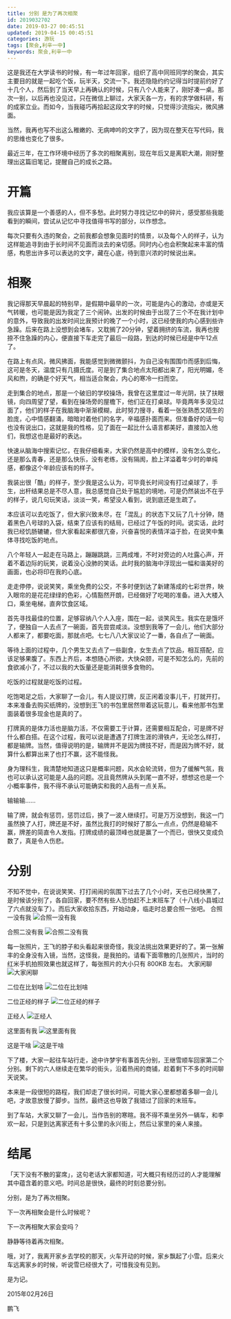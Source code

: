 ```yaml
---
title: 分别 是为了再次相聚
id: 2019032702
date: 2019-03-27 00:45:51
updated: 2019-04-15 00:45:51
categories: 游玩
tags: [聚会,利辛一中]
keywords: 聚会,利辛一中
---
```



这是我还在大学读书的时候，有一年过年回家，组织了高中同班同学的聚会，其实主要目的就是一起吃个饭，玩半天，交流一下。我还隐隐约约记得当时提前约好了十几个人，然后到了当天早上再确认的时候，只有八个人能来了，刚好凑一桌。那次一别，以后再也没见过，只在微信上聊过，大家天各一方，有的求学做科研，有的成家立业。而如今，当我碰巧再拾起这段文字的时候，只觉得沙流指尖，微风拂面。

当然，我再也写不出这么稚嫩的、无病呻吟的文字了，因为现在整天在写代码，我的思维也变化了很多。

最近三年，在工作环境中经历了多次的相聚离别，现在年后又是离职大潮，刚好整理出这篇旧笔记，提醒自己的成长之路。


<!-- more -->


# 开篇


我应该算是一个善感的人，但不多愁。此时努力寻找记忆中的碎片，感受那些我能看到的瞬间，尝试从记忆中寻找值得书写的部分，以作想念。

每次只要有久违的聚会，之前我都会想象见面时的情景，以及每个人的样子，认为这样能追寻到由于长时间不见面而淡去的亲切感。同时内心也会积聚起来丰富的情感，构思出许多可以表达的文字，藏在心底，待到意兴浓的时候说出来。


# 相聚


我记得那天早晨起的特别早，是假期中最早的一次，可能是内心的激动，亦或是天气转暖，也可能是因为我定了三个闹钟。出发的时候由于出现了三个不在我计划中的意外，导致我的出发时间比我预计的晚了一个小时，这已经使我的内心感到些许急躁。后来在路上没想到会堵车，又耽搁了20分钟，望着拥挤的车流，我再也按捺不住急躁的内心，便直接下车走完了最后一段路，到达的时候已经是中午12点了。

在路上有点风，微风拂面，我能感觉到微微颤抖，为自己没有围围巾而感到后悔，这可是冬天，温度只有几摄氏度。可是到了集合地点太阳都出来了，阳光明媚，冬风和煦，的确是个好天气，相当适合聚会，内心的寒冷一扫而空。

走到集合的地点，那是一个破旧的学校操场，我曾在这里度过一年光阴，扶了扶眼镜，向四周望了望，看到在操场旁的屋檐下，他们正在打桌球。毕竟两年多没见过面了，他们的样子在我脑海中渐渐模糊，此时努力搜寻，看着一张张熟悉又陌生的脸庞，心中情感翻涌，暗暗对着他们的名字，辛福感扑面而来。但准备好的话一句也没有说出口，这就是我的性格，见了面在一起比什么语言都美好，直接加入他们，我想这也是最好的表达。

快速从脑海中搜索记忆，在我仔细看来，大家仍然是高中的模样，没有怎么变化，还是那么青春，还是那么快乐，没有老练，没有隔阂，脸上洋溢着年少时的单纯感，都像这个年龄应该有的样子。

我装出很「酷」的样子，至少我是这么认为，可毕竟长时间没有打过桌球了，手生，出杆结果总是不尽人意，我总感觉自己处于尴尬的境地，可是仍然装出不在乎的样子，说几句玩笑话，淡淡一笑，希望没人看到，说到底还是生疏了。

本应该可以去吃饭了，但大家兴致未尽，在「混乱」的状态下又玩了几十分钟，随着黑色八号球的入袋，结束了应该有的结局，已经过了午饭的时间。说实话，此时我已经饥肠辘辘，但大家看起来都很亢奋，兴奋喜悦的表情洋溢于脸，在说笑中集体寻找吃饭的地点。

八个年轻人一起走在马路上，蹦蹦跳跳，三两成堆，不时对旁边的人吐露心声，开着不着边际的玩笑，说着没心没肺的笑话。此时我的脑海中浮现出一幅和谐美好的画面，也必将印在我的心底。

走走停停，说说笑笑，乘坐免费的公交，不多时便到达了新建落成的七彩世界，映入眼帘的是花花绿绿的色彩，心情豁然开朗，已经做好了吃喝的准备。进入大楼入口，乘坐电梯，直奔饮食区域。

首先寻找最佳的位置，足够容纳八个人入座，围在一起，谈笑风生。我实在是饿坏了，便独自一人去点了一碗面，首先尝尝咸淡。没想到我等了一会儿，他们大部分人都来了，都要吃面，那就点吧。七七八八大家议论了一番，各自点了一碗面。

等待上面的过程中，几个男生又去点了一些副食，女生去点了饮品，相互搭配，应该足够果腹了。东西上齐后，本想随心所欲，大快朵颐，可是不知怎么的，先前的食欲减小了，不过以我的大饭量还是能消耗很多食物的。

吃饭的过程就是吃饭的过程。

吃饱喝足之后，大家聊了一会儿，有人提议打牌，反正闲着没事儿干，打就开打。本来准备去购买纸牌的，没想到王飞的书包里居然带着这玩意儿，看来他那书包里面装着很多现金也是真的了。

打牌真的是体力活也是脑力活，不仅需要工于计算，还需要相互配合，可是牌不好什么都白搭。在这个过程，我可以说是遭遇了打牌生涯的滑铁卢，无论怎么样打，都是输牌。当然，值得说明的是，输牌并不是因为牌技不好，而是因为牌不好，就算什么都算出来了也打不赢，这不能怪我。

身为理科生，我清楚地知道这只是概率问题，风水会轮流转，但为了缓解气氛，我也可以承认这可能是人品的问题。况且竟然牌从头到尾一直不好，想想这也是一个小概率事件，我不得不承认可能确实和我的人品有一点关系。

输输输……

输了牌，就会有惩罚，惩罚过后，换了一波人继续打。可是万万没想到，我这一门虽然换了人打，牌还是不好，虽然比我打的时候好了那么一点点，仍然是稳输不赢，牌差的简直令人发指。打牌成绩的最顶峰也就是赢了一个而已，很快又变成负数了，真是令人伤悲。


# 分别


不知不觉中，在说说笑笑、打打闹闹的氛围下过去了几个小时，天也已经快黑了，是时候该分别了，各自回家，要不然有些人恐怕赶不上末班车了（十八线小县城过了六点就没车了）。而后大家收拾东西，开始动身，临走时总要合照一张吧。
合照一没有我
![合照一没有我](https://ws1.sinaimg.cn/large/b7f2e3a3gy1g22nqcm23mj22kg1g0qrf.jpg "合照一没有我")

合照二没有我
![合照二没有我](https://ws1.sinaimg.cn/large/b7f2e3a3gy1g22nq6tdiuj22kg1g0e39.jpg "合照二没有我")

每一张照片，王飞的脖子和头看起来很奇怪，我没法挑出效果更好的了。第一张解丰的全身没有入镜，当然，这怪我，是我拍的。请看下面零散的几张照片，当时的红米手机拍照效果也就这样了，每张照片的大小只有 800KB 左右。
大家闲聊
![大家闲聊](https://ws1.sinaimg.cn/large/b7f2e3a3gy1g22nqg2uudj22kg1g01gn.jpg "大家闲聊")

二位在比划啥
![二位在比划啥](https://ws1.sinaimg.cn/large/b7f2e3a3gy1g22nqk8fcij22kg1g0e5h.jpg "二位在比划啥")

二位正经的样子
![二位正经的样子](https://ws1.sinaimg.cn/large/b7f2e3a3gy1g22nqnctgmj21g02kgav7.jpg "二位正经的样子")

正经人
![正经人](https://ws1.sinaimg.cn/large/b7f2e3a3gy1g22nrb50u6j22kg1g0qrd.jpg "正经人")

这里面有我
![这里面有我](https://ws1.sinaimg.cn/large/b7f2e3a3gy1g22nqqosy6j22kg1g0nlw.jpg "这里面有我")

这是干啥
![这是干啥](https://ws1.sinaimg.cn/large/b7f2e3a3gy1g22nreufvtj21g02kgnl7.jpg "这是干啥")

下了楼，大家一起往车站行走，途中许梦宇有事首先分别，王继雪顺车回家第二个分别。剩下的六人继续走在繁华的街头，沿着热闹的商铺，趁着剩下不多的时间聊天说笑。

本来是一段很短的路程，我们却走了很长时间，可能大家心里都想着多聊一会儿吧，才故意放慢了脚步。当然，最终这也导致了我错过了回家的末班车。

到了车站，大家又聊了一会儿，当作告别的寒暄。我不得不乘坐另外一辆车，和李欢一起，只是到达离家还有十多公里的永兴街上，然后让家里的亲人来接。


# 结尾


「天下没有不散的宴席」，这句老话大家都知道，可大概只有经历过的人才能理解其中蕴含着的意义吧。时间总是很快，最终的时刻总要分别。

分别，是为了再次相聚。

下一次再相聚会是什么时候呢？

下一次再相聚大家会变吗？

静静等待着再次相聚。

哦，对了，我离开家乡去学校的那天，火车开动的时候，家乡飘起了小雪。后来火车远离家乡的时候，听说雪已经很大了，可惜我没有见到。

是为记。

2015年02月26日

鹏飞

